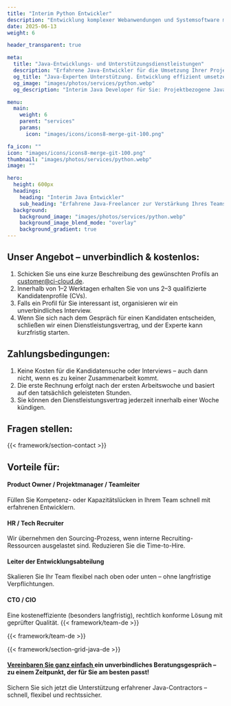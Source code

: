 ```yaml
---
title: "Interim Python Entwickler"
description: "Entwicklung komplexer Webanwendungen und Systemsoftware mit erfahrenen Java-Experten."
date: 2025-06-13
weight: 6

header_transparent: true

meta: 
  title: "Java-Entwicklungs- und Unterstützungsdienstleistungen"
  description: "Erfahrene Java-Entwickler für die Umsetzung Ihrer Projekte oder als flexible Verstärkung Ihres Teams"
  og_title: "Java-Experten Unterstützung. Entwicklung effizient umsetzen"
  og_image: "images/photos/services/python.webp"
  og_description: "Interim Java Developer für Sie: Projektbezogene Java-Entwicklung mit erfahrenen Freiberuflern – schnell, flexibel und rechtssicher."

menu:
  main:
    weight: 6
    parent: "services"
    params:
      icon: "images/icons/icons8-merge-git-100.png"

fa_icon: ""
icon: "images/icons/icons8-merge-git-100.png"
thumbnail: "images/photos/services/python.webp"
image: ""

hero:
  height: 600px
  headings:
    heading: "Interim Java Entwickler"
    sub_heading: "Erfahrene Java-Freelancer zur Verstärkung Ihres Teams – schnell, flexibel, rechtssicher."
  background:
    background_image: "images/photos/services/python.webp"
    background_image_blend_mode: "overlay"
    background_gradient: true
---
```


## Unser Angebot – unverbindlich & kostenlos:
1. Schicken Sie uns eine kurze Beschreibung des gewünschten Profils an customer@ci-cloud.de.
2. Innerhalb von 1–2 Werktagen erhalten Sie von uns 2–3 qualifizierte Kandidatenprofile (CVs).
3. Falls ein Profil für Sie interessant ist, organisieren wir ein unverbindliches Interview.
4. Wenn Sie sich nach dem Gespräch für einen Kandidaten entscheiden, schließen wir einen Dienstleistungsvertrag, und der Experte kann kurzfristig starten.

## Zahlungsbedingungen:
1. Keine Kosten für die Kandidatensuche oder Interviews – auch dann nicht, wenn es zu keiner Zusammenarbeit kommt.
2. Die erste Rechnung erfolgt nach der ersten Arbeitswoche und basiert auf den tatsächlich geleisteten Stunden.
3. Sie können den Dienstleistungsvertrag jederzeit innerhalb einer Woche kündigen.

## Fragen stellen:
{{< framework/section-contact >}}

## Vorteile für:
#### <i class="fas fa-check mr-1 primary-color"></i> Product Owner / Projektmanager / Teamleiter
Füllen Sie Kompetenz- oder Kapazitätslücken in Ihrem Team schnell mit erfahrenen Entwicklern.
#### <i class="fas fa-check mr-1 primary-color"></i> HR / Tech Recruiter
Wir übernehmen den Sourcing-Prozess, wenn interne Recruiting-Ressourcen ausgelastet sind. Reduzieren Sie die Time-to-Hire.
#### <i class="fas fa-check mr-1 primary-color"></i> Leiter der Entwicklungsabteilung
Skalieren Sie Ihr Team flexibel nach oben oder unten – ohne langfristige Verpflichtungen.
#### <i class="fas fa-check mr-1 primary-color"></i> CTO / CIO
Eine kosteneffiziente (besonders langfristig), rechtlich konforme Lösung mit geprüfter Qualität. {{< framework/team-de >}}

{{< framework/team-de >}}

{{< framework/section-grid-java-de >}}

#### <a href="https://calendly.com/customer-ci-cloud/cirro-cloud-consulting">Vereinbaren Sie ganz einfach </a> ein unverbindliches Beratungsgespräch – zu einem Zeitpunkt, der für Sie am besten passt!
Sichern Sie sich jetzt die Unterstützung erfahrener Java-Contractors – schnell, flexibel und rechtssicher.